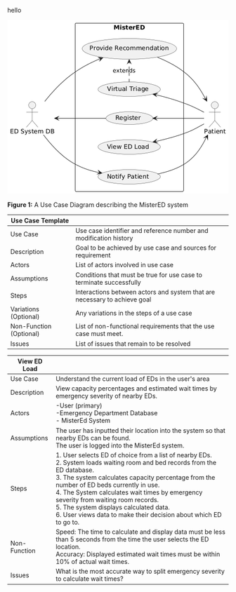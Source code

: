 hello

![Use Case Diagram](MisterED_UCD.png)

**Figure 1:** A Use Case Diagram describing the MisterED system


| Use Case Template       |                                                                           |
|-------------------------|---------------------------------------------------------------------------|
| Use Case                | Use case identifier and reference number and modification history         |
| Description             | Goal to be achieved by use case and sources for requirement               |
| Actors                  | List of actors involved in use case                                       |
| Assumptions             | Conditions that must be true for use case to terminate successfully       |
| Steps                   | Interactions between actors and system that are necessary to achieve goal |
| Variations (Optional)   | Any variations in the steps of a use case                                 |
| Non-Function (Optional) | List of non-functional requirements that the use case must meet.          |
| Issues                  | List of  issues that remain to be resolved                                |

| View ED Load            |                                                                           |
|-------------------------|---------------------------------------------------------------------------|
| Use Case                | Understand the current load of EDs in the user's area                     |
| Description             | View capacity percentages and estimated wait times by emergency severity of nearby EDs. |
| Actors                  | -User (primary) <br> -Emergency Department Database <br> - MisterEd System              |
| Assumptions             | The user has inputted their location into the system so that nearby EDs can be found. <br> The user is logged into the MisterEd system. |
| Steps                   | 1. User selects ED of choice from a list of nearby EDs. <br> 2. System loads waiting room and bed records from the ED database. <br> 3. The system calculates capacity percentage from the number of ED beds currently in use. <br> 4. The System calculates wait times by emergency severity from waiting room records. <br> 5. The system displays calculated data. <br> 6. User views data to make their decision about which ED to go to. |
| Non-Function            | Speed: The time to calculate and display data must be less than 5 seconds from the time the user selects the ED location. <br> Accuracy: Displayed estimated wait times must be within 10% of actual wait times. |
| Issues                  | What is the most accurate way to split emergency severity to calculate wait times? |

